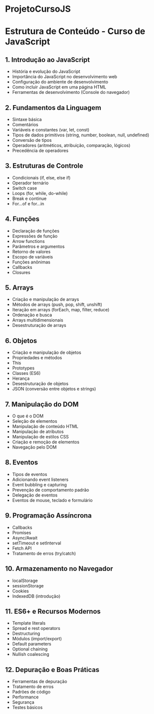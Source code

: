 # ProjetoCursoJS

# Estrutura de Conteúdo - Curso de JavaScript

## 1. Introdução ao JavaScript
- História e evolução do JavaScript
- Importância do JavaScript no desenvolvimento web
- Configuração do ambiente de desenvolvimento
- Como incluir JavaScript em uma página HTML
- Ferramentas de desenvolvimento (Console do navegador)

## 2. Fundamentos da Linguagem
- Sintaxe básica
- Comentários
- Variáveis e constantes (var, let, const)
- Tipos de dados primitivos (string, number, boolean, null, undefined)
- Conversão de tipos
- Operadores (aritméticos, atribuição, comparação, lógicos)
- Precedência de operadores

## 3. Estruturas de Controle
- Condicionais (if, else, else if)
- Operador ternário
- Switch case
- Loops (for, while, do-while)
- Break e continue
- For...of e for...in

## 4. Funções
- Declaração de funções
- Expressões de função
- Arrow functions
- Parâmetros e argumentos
- Retorno de valores
- Escopo de variáveis
- Funções anônimas
- Callbacks
- Closures

## 5. Arrays
- Criação e manipulação de arrays
- Métodos de arrays (push, pop, shift, unshift)
- Iteração em arrays (forEach, map, filter, reduce)
- Ordenação e busca
- Arrays multidimensionais
- Desestruturação de arrays

## 6. Objetos
- Criação e manipulação de objetos
- Propriedades e métodos
- This
- Prototypes
- Classes (ES6)
- Herança
- Desestruturação de objetos
- JSON (conversão entre objetos e strings)

## 7. Manipulação do DOM
- O que é o DOM
- Seleção de elementos
- Manipulação de conteúdo HTML
- Manipulação de atributos
- Manipulação de estilos CSS
- Criação e remoção de elementos
- Navegação pelo DOM

## 8. Eventos
- Tipos de eventos
- Adicionando event listeners
- Event bubbling e capturing
- Prevenção de comportamento padrão
- Delegação de eventos
- Eventos de mouse, teclado e formulário

## 9. Programação Assíncrona
- Callbacks
- Promises
- Async/Await
- setTimeout e setInterval
- Fetch API
- Tratamento de erros (try/catch)

## 10. Armazenamento no Navegador
- localStorage
- sessionStorage
- Cookies
- IndexedDB (introdução)

## 11. ES6+ e Recursos Modernos
- Template literals
- Spread e rest operators
- Destructuring
- Módulos (import/export)
- Default parameters
- Optional chaining
- Nullish coalescing

## 12. Depuração e Boas Práticas
- Ferramentas de depuração
- Tratamento de erros
- Padrões de código
- Performance
- Segurança
- Testes básicos
